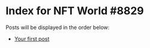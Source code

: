 # Index for NFT World #8829
Posts will be displayed in the order below:

- [Your first post](./001-first.md)

